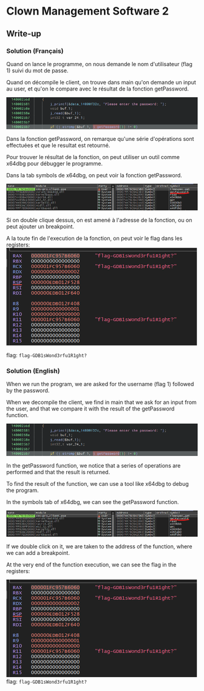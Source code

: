 # Clown Management Software 2
## Write-up
### Solution (Français)
Quand on lance le programme, on nous demande le nom d'utilisateur (flag 1) suivi du mot de passe.

Quand on décompile le client, on trouve dans main qu'on demande un input au user, et qu'on le compare avec le résultat de la fonction getPassword.

![GetPassword](image.png)

Dans la fonction getPassword, on remarque qu'une série d'opérations sont effectuées et que le resultat est retourné.

Pour trouver le résultat de la fonction, on peut utiliser un outil comme x64dbg pour débugger le programme.

Dans la tab symbols de x64dbg, on peut voir la fonction getPassword.

![symbols](image-1.png)

Si on double clique dessus, on est amené à l'adresse de la fonction, ou on peut ajouter un breakpoint.

A la toute fin de l'execution de la fonction, on peut voir le flag dans les registers:
![flag](image-2.png)

flag: `flag-GDB1sWond3rfu1R1ght?`
### Solution (English)
When we run the program, we are asked for the username (flag 1) followed by the password.

When we decompile the client, we find in main that we ask for an input from the user, and that we compare it with the result of the getPassword function.

![GetPassword](image.png)

In the getPassword function, we notice that a series of operations are performed and that the result is returned.

To find the result of the function, we can use a tool like x64dbg to debug the program.

In the symbols tab of x64dbg, we can see the getPassword function.

![symbols](image-1.png)

If we double click on it, we are taken to the address of the function, where we can add a breakpoint.

At the very end of the function execution, we can see the flag in the registers:

![flag](image-2.png)
flag: `flag-GDB1sWond3rfu1R1ght?`

